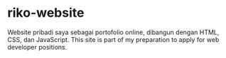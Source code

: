 # riko-website
Website pribadi saya sebagai portofolio online, dibangun dengan HTML, CSS, dan JavaScript. This site is part of my preparation to apply for web developer positions.
